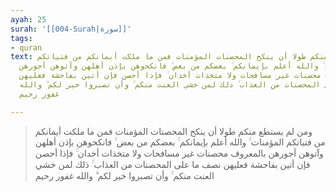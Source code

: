```yaml
---
ayah: 25
surah: '[[004-Surah|سورة]]'
tags:
- quran
text: ومن لم يستطع منكم طولا أن ينكح المحصنات المؤمنات فمن ما ملكت أيمانكم من فتياتكم
  المؤمنات ۚ والله أعلم بإيمانكم ۚ بعضكم من بعض ۚ فانكحوهن بإذن أهلهن وآتوهن أجورهن
  بالمعروف محصنات غير مسافحات ولا متخذات أخدان ۚ فإذا أحصن فإن أتين بفاحشة فعليهن
  نصف ما على المحصنات من العذاب ۚ ذلك لمن خشي العنت منكم ۚ وأن تصبروا خير لكم ۗ والله
  غفور رحيم

---
```

> ومن لم يستطع منكم طولا أن ينكح المحصنات المؤمنات فمن ما ملكت أيمانكم من فتياتكم المؤمنات ۚ والله أعلم بإيمانكم ۚ بعضكم من بعض ۚ فانكحوهن بإذن أهلهن وآتوهن أجورهن بالمعروف محصنات غير مسافحات ولا متخذات أخدان ۚ فإذا أحصن فإن أتين بفاحشة فعليهن نصف ما على المحصنات من العذاب ۚ ذلك لمن خشي العنت منكم ۚ وأن تصبروا خير لكم ۗ والله غفور رحيم
